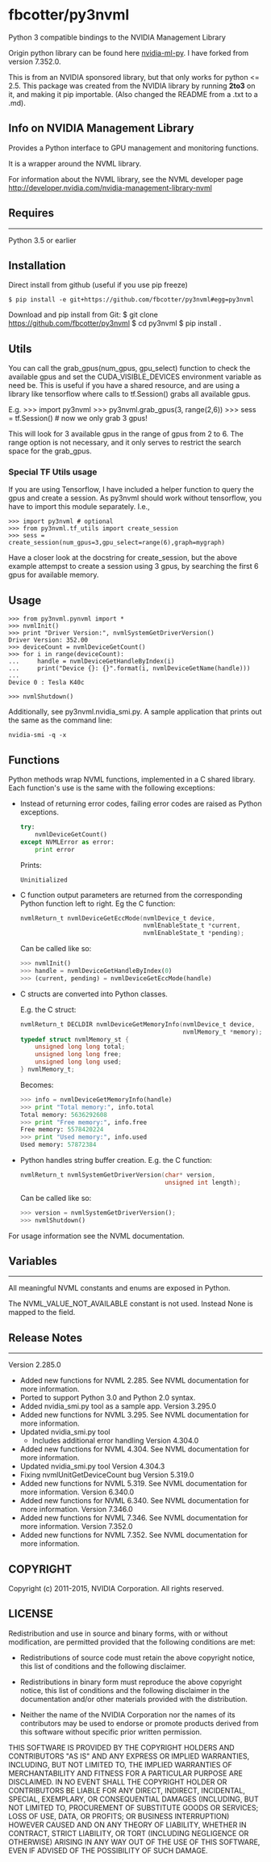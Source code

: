 # fbcotter/py3nvml

Python 3 compatible bindings to the NVIDIA Management Library

Origin python library can be found here
[nvidia-ml-py](https://pypi.python.org/pypi/nvidia-ml-py/7.352.0). I have
forked from version 7.352.0. 

This is from an NVIDIA sponsored library, but that only works for python <= 2.5. This
package was created from the NVIDIA library by running **2to3** on it, and
making it pip importable. (Also changed the README from a .txt to a .md).

## Info on NVIDIA Management Library

Provides a Python interface to GPU management and monitoring functions.

It is a wrapper around the NVML library. 

For information about the NVML library, see the NVML developer page
http://developer.nvidia.com/nvidia-management-library-nvml


## Requires
--------
Python 3.5 or earlier

## Installation 
Direct install from github (useful if you use pip freeze)
    
    $ pip install -e git+https://github.com/fbcotter/py3nvml#egg=py3nvml

Download and pip install from Git:
    $ git clone https://github.com/fbcotter/py3nvml
    $ cd py3nvml
    $ pip install .
    
## Utils
You can call the grab_gpus(num_gpus, gpu_select) function to check the
available gpus and set the CUDA_VISIBLE_DEVICES environment variable as need
be.
This is useful if you have a shared resource, and are using a library like
tensorflow where calls to tf.Session() grabs all available gpus.

E.g.
    >>> import py3nvml
    >>> py3nvml.grab_gpus(3, range(2,6))
    >>> sess = tf.Session() # now we only grab 3 gpus!

This will look for 3 available gpus in the range of gpus from 2 to 6. The range
option is not necessary, and it only serves to restrict the search space for
the grab_gpus.

### Special TF Utils usage
If you are using Tensorflow, I have included a helper function to query the
gpus and create a session. As py3nvml should work without tensorflow, you have
to import this module separately. I.e.,

    >>> import py3nvml # optional
    >>> from py3nvml.tf_utils import create_session
    >>> sess = create_session(num_gpus=3,gpu_select=range(6),graph=mygraph)

Have a closer look at the docstring for create_session, but the above example
attempst to create a session using 3 gpus, by searching the first 6 gpus for
available memory. 

## Usage

    >>> from py3nvml.pynvml import *
    >>> nvmlInit()
    >>> print "Driver Version:", nvmlSystemGetDriverVersion()
    Driver Version: 352.00
    >>> deviceCount = nvmlDeviceGetCount()
    >>> for i in range(deviceCount):
    ...     handle = nvmlDeviceGetHandleByIndex(i)
    ...     print("Device {}: {}".format(i, nvmlDeviceGetName(handle)))
    ... 
    Device 0 : Tesla K40c
    
    >>> nvmlShutdown()

Additionally, see py3nvml.nvidia_smi.py.  A sample application that prints out
the same as the command line:

    nvidia-smi -q -x

## Functions
Python methods wrap NVML functions, implemented in a C shared library.
Each function's use is the same with the following exceptions:

- Instead of returning error codes, failing error codes are raised as 
  Python exceptions.

    ```python
    try:
        nvmlDeviceGetCount()
    except NVMLError as error:
        print error
    ```
    Prints:
    ```
    Uninitialized
    ```

- C function output parameters are returned from the corresponding
  Python function left to right. Eg the C function:
    
    ```C
    nvmlReturn_t nvmlDeviceGetEccMode(nvmlDevice_t device,
                                      nvmlEnableState_t *current,
                                      nvmlEnableState_t *pending);
    ```
    Can be called like so:
    ```python
    >>> nvmlInit()
    >>> handle = nvmlDeviceGetHandleByIndex(0)
    >>> (current, pending) = nvmlDeviceGetEccMode(handle)
    ```

- C structs are converted into Python classes.
    
    E.g. the C struct:
    ```C
    nvmlReturn_t DECLDIR nvmlDeviceGetMemoryInfo(nvmlDevice_t device,
                                                 nvmlMemory_t *memory);
    typedef struct nvmlMemory_st {
        unsigned long long total;
        unsigned long long free;
        unsigned long long used;
    } nvmlMemory_t;
    ```
    
    Becomes:
    ```python
    >>> info = nvmlDeviceGetMemoryInfo(handle)
    >>> print "Total memory:", info.total
    Total memory: 5636292608
    >>> print "Free memory:", info.free
    Free memory: 5578420224
    >>> print "Used memory:", info.used
    Used memory: 57872384

- Python handles string buffer creation.
    E.g. the C function:
    ```C
    nvmlReturn_t nvmlSystemGetDriverVersion(char* version,
                                            unsigned int length);
    ```
    Can be called like so:
    ```python
    >>> version = nvmlSystemGetDriverVersion();
    >>> nvmlShutdown()
    ```

For usage information see the NVML documentation.

## Variables
---------
All meaningful NVML constants and enums are exposed in Python.

The NVML_VALUE_NOT_AVAILABLE constant is not used.  Instead None is mapped to the field.

## Release Notes
-------------
Version 2.285.0
- Added new functions for NVML 2.285.  See NVML documentation for more information.
- Ported to support Python 3.0 and Python 2.0 syntax.
- Added nvidia_smi.py tool as a sample app.
Version 3.295.0
- Added new functions for NVML 3.295.  See NVML documentation for more information.
- Updated nvidia_smi.py tool
  - Includes additional error handling
Version 4.304.0
- Added new functions for NVML 4.304.  See NVML documentation for more information.
- Updated nvidia_smi.py tool
Version 4.304.3
- Fixing nvmlUnitGetDeviceCount bug
Version 5.319.0
- Added new functions for NVML 5.319.  See NVML documentation for more information.
Version 6.340.0
- Added new functions for NVML 6.340.  See NVML documentation for more information.
Version 7.346.0
- Added new functions for NVML 7.346.  See NVML documentation for more information.
Version 7.352.0
- Added new functions for NVML 7.352.  See NVML documentation for more information.

COPYRIGHT
---------
Copyright (c) 2011-2015, NVIDIA Corporation.  All rights reserved.

LICENSE
-------
Redistribution and use in source and binary forms, with or without
modification, are permitted provided that the following conditions are met:

- Redistributions of source code must retain the above copyright notice, this
list of conditions and the following disclaimer.

- Redistributions in binary form must reproduce the above copyright notice,
this list of conditions and the following disclaimer in the documentation
and/or other materials provided with the distribution.

- Neither the name of the NVIDIA Corporation nor the names of its contributors
may be used to endorse or promote products derived from this software without
specific prior written permission.

THIS SOFTWARE IS PROVIDED BY THE COPYRIGHT HOLDERS AND CONTRIBUTORS "AS IS" AND
ANY EXPRESS OR IMPLIED WARRANTIES, INCLUDING, BUT NOT LIMITED TO, THE IMPLIED
WARRANTIES OF MERCHANTABILITY AND FITNESS FOR A PARTICULAR PURPOSE ARE
DISCLAIMED. IN NO EVENT SHALL THE COPYRIGHT HOLDER OR CONTRIBUTORS BE LIABLE
FOR ANY DIRECT, INDIRECT, INCIDENTAL, SPECIAL, EXEMPLARY, OR CONSEQUENTIAL
DAMAGES (INCLUDING, BUT NOT LIMITED TO, PROCUREMENT OF SUBSTITUTE GOODS OR
SERVICES; LOSS OF USE, DATA, OR PROFITS; OR BUSINESS INTERRUPTION) HOWEVER
CAUSED AND ON ANY THEORY OF LIABILITY, WHETHER IN CONTRACT, STRICT LIABILITY,
OR TORT (INCLUDING NEGLIGENCE OR OTHERWISE) ARISING IN ANY WAY OUT OF THE USE
OF THIS SOFTWARE, EVEN IF ADVISED OF THE POSSIBILITY OF SUCH DAMAGE.


